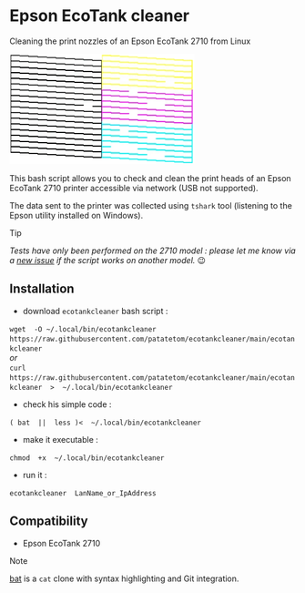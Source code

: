 # Epson EcoTank cleaner

Cleaning the print nozzles of an Epson EcoTank 2710 from Linux

![BK YMC pattern](pattern.webp)

This bash script allows you to check and clean the print heads of an Epson EcoTank 2710 printer accessible via network (USB not supported).

The data sent to the printer was collected using `tshark` tool (listening to the Epson utility installed on Windows).

> [!TIP]
> _Tests have only been performed on the 2710 model : please let me know via a [new issue](https://github.com/patatetom/ecotankcleaner/issues/new/choose) if the script works on another model._ 😉



## Installation

- download `ecotankcleaner` bash script :

`wget  -O ~/.local/bin/ecotankcleaner  https://raw.githubusercontent.com/patatetom/ecotankcleaner/main/ecotankcleaner`<br/>
_or_<br/>
`curl  https://raw.githubusercontent.com/patatetom/ecotankcleaner/main/ecotankcleaner  >  ~/.local/bin/ecotankcleaner`

- check his simple code :

`( bat  ||  less )<  ~/.local/bin/ecotankcleaner`

- make it executable :

`chmod  +x  ~/.local/bin/ecotankcleaner`

- run it :

`ecotankcleaner  LanName_or_IpAddress`



## Compatibility

- Epson EcoTank 2710



> [!NOTE]
> [bat](https://github.com/sharkdp/bat) is a `cat` clone with syntax highlighting and Git integration.
